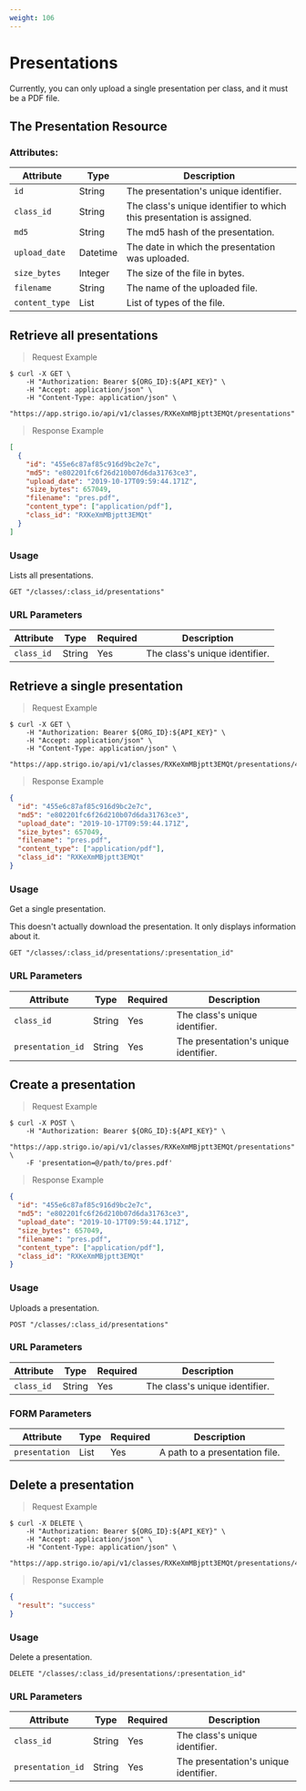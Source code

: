 ```yaml
---
weight: 106
---
```



# Presentations

<aside class="notice">
Currently, you can only upload a single presentation per class, and it must be a PDF file.
</aside>

## The Presentation Resource

### Attributes:

Attribute               | Type     | Description
---------               | -------  | -------
`id`                    | String   | The presentation's unique identifier.
`class_id`              | String   | The class's unique identifier to which this presentation is assigned.
`md5`                   | String   | The md5 hash of the presentation.
`upload_date`           | Datetime | The date in which the presentation was uploaded.
`size_bytes`            | Integer  | The size of the file in bytes.
`filename`              | String   | The name of the uploaded file.
`content_type`          | List     | List of types of the file.


## Retrieve all presentations

> Request Example

```shell
$ curl -X GET \
    -H "Authorization: Bearer ${ORG_ID}:${API_KEY}" \
    -H "Accept: application/json" \
    -H "Content-Type: application/json" \
    "https://app.strigo.io/api/v1/classes/RXKeXmMBjptt3EMQt/presentations"
```

> Response Example

```json
[
  {
    "id": "455e6c87af85c916d9bc2e7c",
    "md5": "e802201fc6f26d210b07d6da31763ce3",
    "upload_date": "2019-10-17T09:59:44.171Z",
    "size_bytes": 657049,
    "filename": "pres.pdf",
    "content_type": ["application/pdf"],
    "class_id": "RXKeXmMBjptt3EMQt"
  }
]
```

### Usage

Lists all presentations.

`GET "/classes/:class_id/presentations"`

### URL Parameters

Attribute  | Type    | Required | Description
---------  | ------- | -------  | -------
`class_id` | String  | Yes      | The class's unique identifier.


## Retrieve a single presentation

> Request Example

```shell
$ curl -X GET \
    -H "Authorization: Bearer ${ORG_ID}:${API_KEY}" \
    -H "Accept: application/json" \
    -H "Content-Type: application/json" \
    "https://app.strigo.io/api/v1/classes/RXKeXmMBjptt3EMQt/presentations/455e6c87af85c916d9bc2e7c"
```

> Response Example

```json
{
  "id": "455e6c87af85c916d9bc2e7c",
  "md5": "e802201fc6f26d210b07d6da31763ce3",
  "upload_date": "2019-10-17T09:59:44.171Z",
  "size_bytes": 657049,
  "filename": "pres.pdf",
  "content_type": ["application/pdf"],
  "class_id": "RXKeXmMBjptt3EMQt"
}
```

### Usage

Get a single presentation.

<aside class="notice">
This doesn't actually download the presentation. It only displays information about it.
</aside>

`GET "/classes/:class_id/presentations/:presentation_id"`

### URL Parameters

Attribute  | Type    | Required | Description
---------  | ------- | -------  | -------
`class_id` | String  | Yes      | The class's unique identifier.
`presentation_id` | String | Yes | The presentation's unique identifier.


## Create a presentation

> Request Example

```shell
$ curl -X POST \
    -H "Authorization: Bearer ${ORG_ID}:${API_KEY}" \
    "https://app.strigo.io/api/v1/classes/RXKeXmMBjptt3EMQt/presentations" \
    -F 'presentation=@/path/to/pres.pdf'
```

> Response Example

```json
{
  "id": "455e6c87af85c916d9bc2e7c",
  "md5": "e802201fc6f26d210b07d6da31763ce3",
  "upload_date": "2019-10-17T09:59:44.171Z",
  "size_bytes": 657049,
  "filename": "pres.pdf",
  "content_type": ["application/pdf"],
  "class_id": "RXKeXmMBjptt3EMQt"
}
```

### Usage

Uploads a presentation.

`POST "/classes/:class_id/presentations"`

### URL Parameters

Attribute  | Type    | Required | Description
---------  | ------- | -------  | -------
`class_id` | String  | Yes      | The class's unique identifier.

### FORM Parameters

Attribute     | Type     | Required | Description
---------     | -------  | -------  | -------
`presentation`       | List     | Yes      | A path to a presentation file.


## Delete a presentation

> Request Example

```shell
$ curl -X DELETE \
    -H "Authorization: Bearer ${ORG_ID}:${API_KEY}" \
    -H "Accept: application/json" \
    -H "Content-Type: application/json" \
    "https://app.strigo.io/api/v1/classes/RXKeXmMBjptt3EMQt/presentations/455e6c87af85c916d9bc2e7c"
```

> Response Example

```json
{
  "result": "success"
}
```

### Usage

Delete a presentation.

`DELETE "/classes/:class_id/presentations/:presentation_id"`

### URL Parameters

Attribute  | Type    | Required | Description
---------  | ------- | -------  | -------
`class_id` | String  | Yes      | The class's unique identifier.
`presentation_id` | String | Yes | The presentation's unique identifier.

